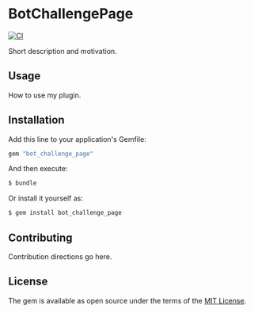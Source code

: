 # BotChallengePage

[![CI](https://github.com/samvera-labs/bot_challenge_page/actions/workflows/ci.yml/badge.svg)](https://github.com/samvera-labs/bot_challenge_page/actions/workflows/ci.yml)

Short description and motivation.

## Usage
How to use my plugin.

## Installation
Add this line to your application's Gemfile:

```ruby
gem "bot_challenge_page"
```

And then execute:
```bash
$ bundle
```

Or install it yourself as:
```bash
$ gem install bot_challenge_page
```

## Contributing
Contribution directions go here.

## License
The gem is available as open source under the terms of the [MIT License](https://opensource.org/licenses/MIT).

